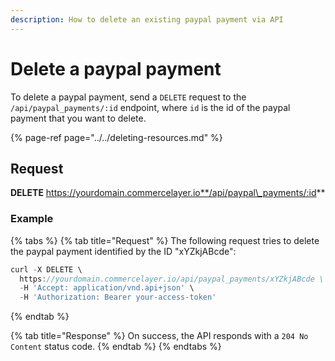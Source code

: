 ```yaml
---
description: How to delete an existing paypal payment via API
---
```


# Delete a paypal payment

To delete a paypal payment, send a `DELETE` request to the `/api/paypal_payments/:id` endpoint, where `id` is the id of the paypal payment that you want to delete.

{% page-ref page="../../deleting-resources.md" %}

## Request

**DELETE** https://yourdomain.commercelayer.io**/api/paypal\_payments/:id**

### Example

{% tabs %}
{% tab title="Request" %}
The following request tries to delete the paypal payment identified by the ID "xYZkjABcde":

```javascript
curl -X DELETE \
  https://yourdomain.commercelayer.io/api/paypal_payments/xYZkjABcde \
  -H 'Accept: application/vnd.api+json' \
  -H 'Authorization: Bearer your-access-token'
```
{% endtab %}

{% tab title="Response" %}
On success, the API responds with a `204 No Content` status code.
{% endtab %}
{% endtabs %}

